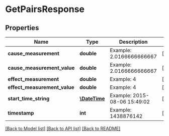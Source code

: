 # GetPairsResponse

## Properties
Name | Type | Description | Notes
------------ | ------------- | ------------- | -------------
**cause_measurement** | **double** | Example: 2.0166666666667 | [optional] 
**cause_measurement_value** | **double** | Example: 2.0166666666667 | [optional] 
**effect_measurement** | **double** | Example: 4 | [optional] 
**effect_measurement_value** | **double** | Example: 4 | [optional] 
**start_time_string** | [**\DateTime**](\DateTime.md) | Example: 2015-08-06 15:49:02 | [optional] 
**timestamp** | **int** | Example: 1438876142 | [optional] 

[[Back to Model list]](../README.md#documentation-for-models) [[Back to API list]](../README.md#documentation-for-api-endpoints) [[Back to README]](../README.md)


